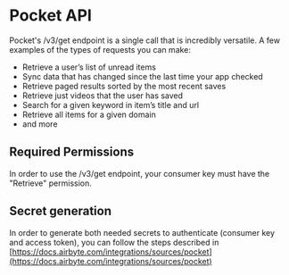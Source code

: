 # Pocket API

Pocket's /v3/get endpoint is a single call that is incredibly versatile. A few examples of the types of requests you can make:

- Retrieve a user’s list of unread items
- Sync data that has changed since the last time your app checked
- Retrieve paged results sorted by the most recent saves
- Retrieve just videos that the user has saved
- Search for a given keyword in item’s title and url
- Retrieve all items for a given domain
- and more

## Required Permissions

In order to use the /v3/get endpoint, your consumer key must have the "Retrieve" permission.

## Secret generation

In order to generate both needed secrets to authenticate (consumer key and access token), you can follow the steps described in [https://docs.airbyte.com/integrations/sources/pocket](https://docs.airbyte.com/integrations/sources/pocket)
